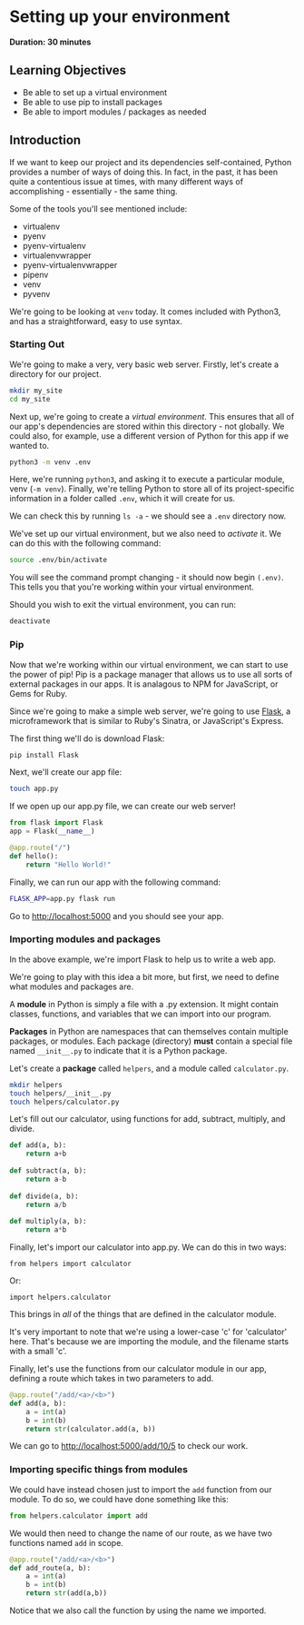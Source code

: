 # Setting up your environment

**Duration: 30 minutes**

## Learning Objectives

- Be able to set up a virtual environment
- Be able to use pip to install packages
- Be able to import modules / packages as needed

## Introduction

If we want to keep our project and its dependencies self-contained, Python provides a number of ways of doing this. In fact, in the past, it has been quite a contentious issue at times, with many different ways of accomplishing - essentially - the same thing.

Some of the tools you'll see mentioned include:

- virtualenv
- pyenv
- pyenv-virtualenv
- virtualenvwrapper
- pyenv-virtualenvwrapper
- pipenv
- venv
- pyvenv

We're going to be looking at `venv` today. It comes included with Python3, and has a straightforward, easy to use syntax.

### Starting Out

We're going to make a very, very basic web server. Firstly, let's create a directory for our project.

```bash
mkdir my_site
cd my_site
```

Next up, we're going to create a _virtual environment_. This ensures that all of our app's dependencies are stored within this directory - not globally. We could also, for example, use a different version of Python for this app if we wanted to.

```bash
python3 -m venv .env
```

Here, we're running `python3`, and asking it to execute a particular module, venv (`-m venv`). Finally, we're telling Python to store all of its project-specific information in a folder called `.env`, which it will create for us.

We can check this by running `ls -a` - we should see a `.env` directory now.

We've set up our virtual environment, but we also need to _activate_ it. We can do this with the following command:

```bash
source .env/bin/activate
```

You will see the command prompt changing - it should now begin `(.env)`. This tells you that you're working within your virtual environment.

Should you wish to exit the virtual environment, you can run:

```bash 
deactivate
```

### Pip

Now that we're working within our virtual environment, we can start to use the power of pip! Pip is a package manager that allows us to use all sorts of external packages in our apps. It is analagous to NPM for JavaScript, or Gems for Ruby.

Since we're going to make a simple web server, we're going to use [Flask](http://flask.pocoo.org/), a microframework that is similar to Ruby's Sinatra, or JavaScript's Express.

The first thing we'll do is download Flask:

```bash
pip install Flask
```

Next, we'll create our app file:

```bash
touch app.py
```

If we open up our app.py file, we can create our web server!

```python
from flask import Flask
app = Flask(__name__)

@app.route("/")
def hello():
    return "Hello World!"
```

Finally, we can run our app with the following command:

```bash
FLASK_APP=app.py flask run
```

Go to [http://localhost:5000](http://localhost:5000) and you should see your app.

### Importing modules and packages

In the above example, we're import Flask to help us to write a web app.

We're going to play with this idea a bit more, but first, we need to define what modules and packages are.

A **module** in Python is simply a file with a .py extension. It might contain classes, functions, and variables that we can import into our program.

**Packages** in Python are namespaces that can themselves contain multiple packages, or modules. Each package (directory) **must** contain a special file named `__init__.py` to indicate that it is a Python package.

Let's create a **package** called `helpers`, and a module called `calculator.py`.

```bash
mkdir helpers
touch helpers/__init__.py
touch helpers/calculator.py
```

Let's fill out our calculator, using functions for add, subtract, multiply, and divide.

```python
def add(a, b):
    return a+b
    
def subtract(a, b):
    return a-b
    
def divide(a, b):
    return a/b
    
def multiply(a, b):
    return a*b
```

Finally, let's import our calculator into app.py. We can do this in two ways:

```
from helpers import calculator
```

Or:

```
import helpers.calculator
```

This brings in _all_ of the things that are defined in the calculator module.

It's very important to note that we're using a lower-case 'c' for 'calculator' here. That's because we are importing the module, and the filename starts with a small 'c'.

Finally, let's use the functions from our calculator module in our app, defining a route which takes in two parameters to add.

```python
@app.route("/add/<a>/<b>")
def add(a, b):
    a = int(a)
    b = int(b)
    return str(calculator.add(a, b))
```

We can go to [http://localhost:5000/add/10/5](http://localhost:5000/add/10/5) to check our work.

### Importing specific things from modules

We could have instead chosen just to import the `add` function from our module. To do so, we could have done something like this:

```python
from helpers.calculator import add
```

We would then need to change the name of our route, as we have two functions named `add` in scope.

```python
@app.route("/add/<a>/<b>")
def add_route(a, b):
    a = int(a)
    b = int(b)
    return str(add(a,b))
```

Notice that we also call the function by using the name we imported.